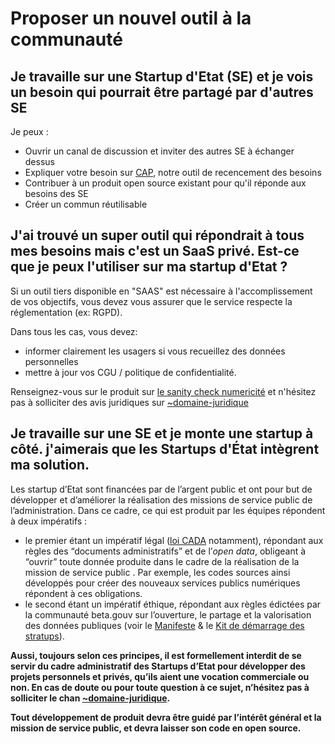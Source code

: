 # Proposer un nouvel outil à la communauté

## Je travaille sur une Startup d'Etat (SE) et je vois un besoin qui pourrait être partagé par d'autres SE

Je peux :

- Ouvrir un canal de discussion et inviter des autres SE à échanger dessus
- Expliquer votre besoin sur [CAP](https://github.com/betagouv/cap), notre outil de recencement des besoins
- Contribuer à un produit open source existant pour qu'il réponde aux besoins des SE
- Créer un commun réutilisable

## J'ai trouvé un super outil qui répondrait à tous mes besoins mais c'est un SaaS privé. Est-ce que je peux l'utiliser sur ma startup d'Etat ?

Si un outil tiers disponible en "SAAS" est nécessaire à l'accomplissement de vos objectifs, vous devez vous assurer que le service respecte la réglementation (ex: RGPD).

Dans tous les cas, vous devez:

- informer clairement les usagers si vous recueillez des données personnelles
- mettre à jour vos CGU / politique de confidentialité.

Renseignez-vous sur le produit sur [le sanity check numericité](https://sanity-check.numericite.eu/) et n'hésitez pas à solliciter des avis juridiques sur [~domaine-juridique](https://mattermost.incubateur.net/betagouv/channels/domaine-juridique)

## Je travaille sur une SE et je monte une startup à côté. j'aimerais que les Startups d'État intègrent ma solution.

Les startup d’Etat sont financées par de l’argent public et ont pour but de développer et d’améliorer la réalisation des missions de service public de l’administration. Dans ce cadre, ce qui est produit par les équipes répondent à deux impératifs :

- le premier étant un impératif légal ([loi CADA](https://www.cada.fr/connaitre-la-loi-cada) notamment), répondant aux règles des “documents administratifs” et de l’_open data_, obligeant à “ouvrir” toute donnée produite dans le cadre de la réalisation de la mission de service public . Par exemple, les codes sources ainsi développés pour créer des nouveaux services publics numériques répondent à ces obligations.
- le second étant un impératif éthique, répondant aux règles édictées par la communauté beta.gouv sur l’ouverture, le partage et la valorisation des données publiques (voir le [Manifeste](https://beta.gouv.fr/approche/manifeste) & le [Kit de démarrage des stratups](https://doc.incubateur.net/communaute/gerer-sa-startup-detat-ou-de-territoires-au-quotidien/la-vie-dune-se/construction/kit-de-demarrage#standards-de-qualite-logicielle)).

**Aussi, toujours selon ces principes, il est formellement interdit de se servir du cadre administratif des Startups d’Etat pour développer des projets personnels et privés, qu’ils aient une vocation commerciale ou non. En cas de doute ou pour toute question à ce sujet, n’hésitez pas à solliciter le chan [~domaine-juridique](https://mattermost.incubateur.net/betagouv/channels/domaine-juridique).**

**Tout développement de produit devra être guidé par l’intérêt général et la mission de service public, et devra laisser son code en open source.**

